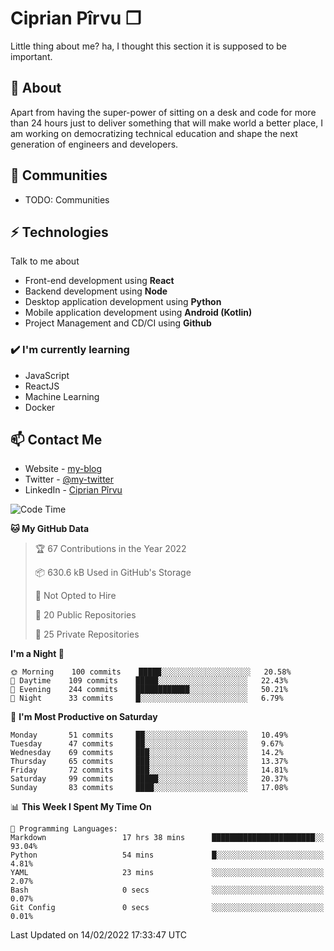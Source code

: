 # Ciprian Pîrvu ❐

Little thing about me? ha, I thought this section it is supposed to be important.

## 🧐 About

Apart from having the super-power of sitting on a desk and code for more than 24 hours just to deliver something that will make world a better place, I am working on democratizing technical education and shape the next generation of engineers and developers.

## 👯 Communities

-   TODO: Communities

## ⚡ Technologies

Talk to me about

-   Front-end development using **React**
-   Backend development using **Node**
-   Desktop application development using **Python**
-   Mobile application development using **Android (Kotlin)**
-   Project Management and CD/CI using **Github**

### ✔️ I'm currently learning

-   JavaScript
-   ReactJS
-   Machine Learning
-   Docker

## 📫 Contact Me

-   Website - [my-blog]()
-   Twitter - [@my-twitter]()
-   LinkedIn - [Ciprian Pîrvu](https://www.linkedin.com/in/p%C3%AErvu-ciprian-cristian-4415991b1/)

<!--START_SECTION:waka-->
![Code Time](http://img.shields.io/badge/Code%20Time-984%20hrs%2015%20mins-blue)

**🐱 My GitHub Data** 

> 🏆 67 Contributions in the Year 2022
 > 
> 📦 630.6 kB Used in GitHub's Storage 
 > 
> 🚫 Not Opted to Hire
 > 
> 📜 20 Public Repositories 
 > 
> 🔑 25 Private Repositories  
 > 
**I'm a Night 🦉** 

```text
🌞 Morning    100 commits    █████░░░░░░░░░░░░░░░░░░░░   20.58% 
🌆 Daytime    109 commits    █████░░░░░░░░░░░░░░░░░░░░   22.43% 
🌃 Evening    244 commits    ████████████░░░░░░░░░░░░░   50.21% 
🌙 Night      33 commits     █░░░░░░░░░░░░░░░░░░░░░░░░   6.79%

```
📅 **I'm Most Productive on Saturday** 

```text
Monday       51 commits     ██░░░░░░░░░░░░░░░░░░░░░░░   10.49% 
Tuesday      47 commits     ██░░░░░░░░░░░░░░░░░░░░░░░   9.67% 
Wednesday    69 commits     ███░░░░░░░░░░░░░░░░░░░░░░   14.2% 
Thursday     65 commits     ███░░░░░░░░░░░░░░░░░░░░░░   13.37% 
Friday       72 commits     ███░░░░░░░░░░░░░░░░░░░░░░   14.81% 
Saturday     99 commits     █████░░░░░░░░░░░░░░░░░░░░   20.37% 
Sunday       83 commits     ████░░░░░░░░░░░░░░░░░░░░░   17.08%

```


📊 **This Week I Spent My Time On** 

```text
💬 Programming Languages: 
Markdown                 17 hrs 38 mins      ███████████████████████░░   93.04% 
Python                   54 mins             █░░░░░░░░░░░░░░░░░░░░░░░░   4.81% 
YAML                     23 mins             ░░░░░░░░░░░░░░░░░░░░░░░░░   2.07% 
Bash                     0 secs              ░░░░░░░░░░░░░░░░░░░░░░░░░   0.07% 
Git Config               0 secs              ░░░░░░░░░░░░░░░░░░░░░░░░░   0.01%

```


 Last Updated on 14/02/2022 17:33:47 UTC
<!--END_SECTION:waka-->
